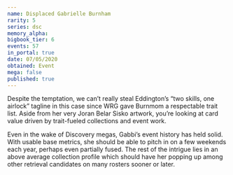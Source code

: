 ```yaml
---
name: Displaced Gabrielle Burnham
rarity: 5
series: dsc
memory_alpha:
bigbook_tier: 6
events: 57
in_portal: true
date: 07/05/2020
obtained: Event
mega: false
published: true
---
```


Despite the temptation, we can’t really steal Eddington’s “two skills, one airlock” tagline in this case since WRG gave Burnmom a respectable trait list. Aside from her very Joran Belar Sisko artwork, you’re looking at card value driven by trait-fueled collections and event work.

Even in the wake of Discovery megas, Gabbi’s event history has held solid. With usable base metrics, she should be able to pitch in on a few weekends each year, perhaps even partially fused. The rest of the intrigue lies in an above average collection profile which should have her popping up among other retrieval candidates on many rosters sooner or later.
